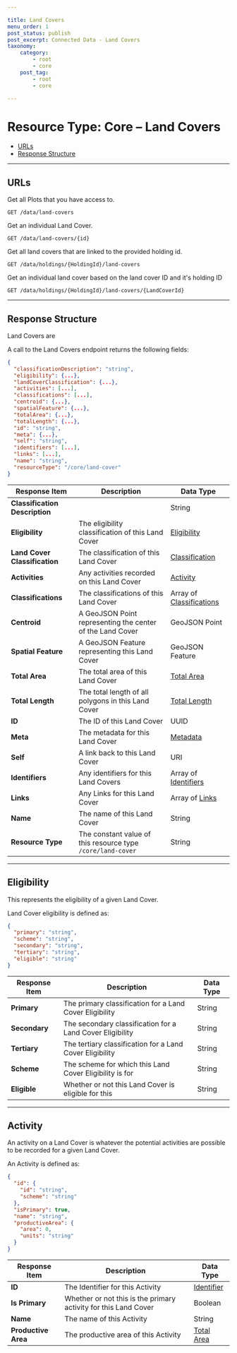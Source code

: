 ```yaml
---

title: Land Covers
menu_order: 1
post_status: publish
post_excerpt: Connected Data - Land Covers
taxonomy:
    category:
        - root
        - core
    post_tag:
        - root
        - core

---
```


# Resource Type: Core – Land Covers

- [URLs](#urls)
- [Response Structure](#response-structure)

---

## URLs

Get all Plots that you have access to.

```
GET /data/land-covers
```

Get an individual Land Cover.

```
GET /data/land-covers/{id}
```

Get all land covers that are linked to the provided holding id.

```
GET /data/holdings/{HoldingId}/land-covers
```

Get an individual land cover based on the land cover ID and it's holding ID
```
GET /data/holdings/{HoldingId}/land-covers/{LandCoverId}
```

---

## Response Structure

Land Covers are 

A call to the Land Covers endpoint returns the following fields:  

```json
{
  "classificationDescription": "string",
  "eligibility": {...},
  "landCoverClassification": {...},
  "activities": [...],
  "classifications": [...],
  "centroid": {...},
  "spatialFeature": {...},
  "totalArea": {...},
  "totalLength": {...},
  "id": "string",
  "meta": {...},
  "self": "string",
  "identifiers": [...],
  "links": [...],
  "name": "string",
  "resourceType": "/core/land-cover"
}
```

| Response Item | Description | Data Type |
| ------------- | ----------- | --------- |
| **Classification Description** |   | String |
| **Eligibility** | The eligibility classification of this Land Cover | [Eligibility](#eligibility) |
| **Land Cover Classification** | The classification of this Land Cover | [Classification](/resource-types/common#classification) |
| **Activities** | Any activities recorded on this Land Cover | [Activity](#activity) |
| **Classifications** | The classifications of this Land Cover | Array of [Classifications](/resource-types/common#classification) |
| **Centroid** | A GeoJSON Point representing the center of the Land Cover | GeoJSON Point |
| **Spatial Feature** | A GeoJSON Feature representing this Land Cover | GeoJSON Feature |
| **Total Area** | The total area of this Land Cover | [Total Area](/resource-types/common#total-area) |
| **Total Length** | The total length of all polygons in this Land Cover | [Total Length](/resource-types/common#total-area) |
| **ID** | The ID of this Land Cover | UUID |
| **Meta** | The metadata for this Land Cover | [Metadata](/resource-types/common#metadata) |
| **Self** | A link back to this Land Cover | URI |
| **Identifiers** | Any identifiers for this Land Covers | Array of [Identifiers](/resource-types/common#identifier) |
| **Links** | Any Links for this Land Cover | Array of [Links](/resource-types/common#link) |
| **Name** | The name of this Land Cover | String |
| **Resource Type** | The constant value of this resource type<br/>`/core/land-cover` | String |

---

## Eligibility

This represents the eligibility of a given Land Cover.

Land Cover eligibility is defined as:

```json
{
  "primary": "string",
  "scheme": "string",
  "secondary": "string",
  "tertiary": "string",
  "eligible": "string"
}
```

| Response Item | Description | Data Type |
| ------------- | ----------- | --------- |
| **Primary** | The primary classification for a Land Cover Eligibility | String |
| **Secondary** | The secondary classification for a Land Cover Eligibility | String |
| **Tertiary** | The tertiary classification for a Land Cover Eligibility | String |
| **Scheme** | The scheme for which this Land Cover Eligibility is for | String |
| **Eligible** | Whether or not this Land Cover is eligible for this | String |

---

## Activity

An activity on a Land Cover is whatever the potential activities are possible to be recorded for a given Land Cover.

An Activity is defined as:

```json
{
  "id": {
    "id": "string",
    "scheme": "string"
  },
  "isPrimary": true,
  "name": "string",
  "productiveArea": {
    "area": 0,
    "units": "string"
  }
}
```

| Response Item | Description | Data Type |
| ------------- | ----------- | --------- |
| **ID** | The Identifier for this Activity | [Identifier](/resource-types/common#identifier) |
| **Is Primary** | Whether or not this is the primary activity for this Land Cover | Boolean |
| **Name** | The name of this Activity | String |
| **Productive Area** | The productive area of this Activity | [Total Area](/resource-types/common#total-area) |
